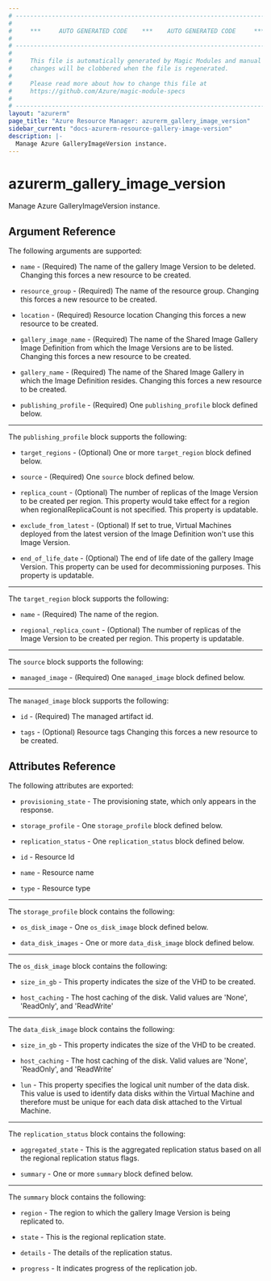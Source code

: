```yaml
---
# ----------------------------------------------------------------------------
#
#     ***     AUTO GENERATED CODE    ***    AUTO GENERATED CODE     ***
#
# ----------------------------------------------------------------------------
#
#     This file is automatically generated by Magic Modules and manual
#     changes will be clobbered when the file is regenerated.
#
#     Please read more about how to change this file at
#     https://github.com/Azure/magic-module-specs
#
# ----------------------------------------------------------------------------
layout: "azurerm"
page_title: "Azure Resource Manager: azurerm_gallery_image_version"
sidebar_current: "docs-azurerm-resource-gallery-image-version"
description: |-
  Manage Azure GalleryImageVersion instance.
---
```


# azurerm_gallery_image_version

Manage Azure GalleryImageVersion instance.


## Argument Reference

The following arguments are supported:

* `name` - (Required) The name of the gallery Image Version to be deleted. Changing this forces a new resource to be created.

* `resource_group` - (Required) The name of the resource group. Changing this forces a new resource to be created.

* `location` - (Required) Resource location Changing this forces a new resource to be created.

* `gallery_image_name` - (Required) The name of the Shared Image Gallery Image Definition from which the Image Versions are to be listed. Changing this forces a new resource to be created.

* `gallery_name` - (Required) The name of the Shared Image Gallery in which the Image Definition resides. Changing this forces a new resource to be created.

* `publishing_profile` - (Required) One `publishing_profile` block defined below.

---

The `publishing_profile` block supports the following:

* `target_regions` - (Optional) One or more `target_region` block defined below.

* `source` - (Required) One `source` block defined below.

* `replica_count` - (Optional) The number of replicas of the Image Version to be created per region. This property would take effect for a region when regionalReplicaCount is not specified. This property is updatable.

* `exclude_from_latest` - (Optional) If set to true, Virtual Machines deployed from the latest version of the Image Definition won't use this Image Version.

* `end_of_life_date` - (Optional) The end of life date of the gallery Image Version. This property can be used for decommissioning purposes. This property is updatable.


---

The `target_region` block supports the following:

* `name` - (Required) The name of the region.

* `regional_replica_count` - (Optional) The number of replicas of the Image Version to be created per region. This property is updatable.

---

The `source` block supports the following:

* `managed_image` - (Required) One `managed_image` block defined below.


---

The `managed_image` block supports the following:

* `id` - (Required) The managed artifact id.

* `tags` - (Optional) Resource tags Changing this forces a new resource to be created.

## Attributes Reference

The following attributes are exported:

* `provisioning_state` - The provisioning state, which only appears in the response.

* `storage_profile` - One `storage_profile` block defined below.

* `replication_status` - One `replication_status` block defined below.

* `id` - Resource Id

* `name` - Resource name

* `type` - Resource type


---

The `storage_profile` block contains the following:

* `os_disk_image` - One `os_disk_image` block defined below.

* `data_disk_images` - One or more `data_disk_image` block defined below.


---

The `os_disk_image` block contains the following:

* `size_in_gb` - This property indicates the size of the VHD to be created.

* `host_caching` - The host caching of the disk. Valid values are 'None', 'ReadOnly', and 'ReadWrite'

---

The `data_disk_image` block contains the following:

* `size_in_gb` - This property indicates the size of the VHD to be created.

* `host_caching` - The host caching of the disk. Valid values are 'None', 'ReadOnly', and 'ReadWrite'

* `lun` - This property specifies the logical unit number of the data disk. This value is used to identify data disks within the Virtual Machine and therefore must be unique for each data disk attached to the Virtual Machine.

---

The `replication_status` block contains the following:

* `aggregated_state` - This is the aggregated replication status based on all the regional replication status flags.

* `summary` - One or more `summary` block defined below.


---

The `summary` block contains the following:

* `region` - The region to which the gallery Image Version is being replicated to.

* `state` - This is the regional replication state.

* `details` - The details of the replication status.

* `progress` - It indicates progress of the replication job.
